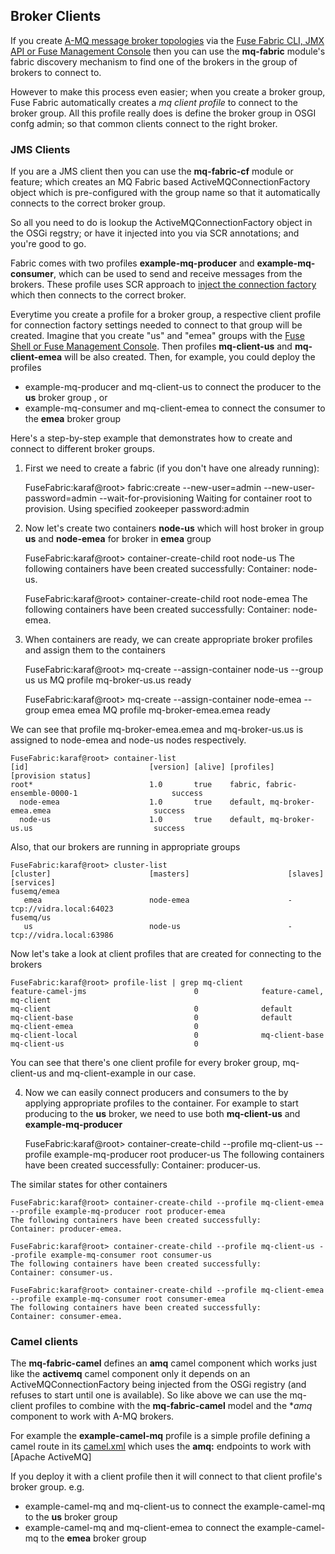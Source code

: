 ## Broker Clients

If you create [A-MQ message broker topologies](http://www.jboss.org/products/amq) via the [Fuse Fabric CLI, JMX API or Fuse Management Console](brokerTopology.md) then you can use the **mq-fabric** module's fabric discovery mechanism to find one of the brokers in the group of brokers to connect to.

However to make this process even easier; when you create a broker group, Fuse Fabric automatically creates a _mq client profile_ to connect to the broker group. All this profile really does is define the broker group in OSGI confg admin; so that common clients connect to the right broker.

### JMS Clients

If you are a JMS client then you can use the **mq-fabric-cf** module or feature; which creates an MQ Fabric based ActiveMQConnectionFactory object which is pre-configured with the group name so that it automatically connects to the correct broker group.

So all you need to do is lookup the ActiveMQConnectionFactory object in the OSGi regstry; or have it injected into you via SCR annotations; and you're good to go.

Fabric comes with two profiles **example-mq-producer** and **example-mq-consumer**, which can be used to send and receive messages from the brokers. These profile uses SCR approach to [inject the connection factory](https://github.com/jboss-fuse/fuse/blob/master/fabric/fabric-examples/fabric-activemq-demo/src/main/java/org/fusesource/fabric/demo/activemq/ActiveMQConsumerFactory.java#L39) which then connects to the correct broker.

Everytime you create a profile for a broker group, a respective client profile for connection factory settings needed to connect to that group will be created. Imagine that you create "us" and "emea" groups with the [Fuse Shell or Fuse Management Console](brokerTopology.md).
Then profiles **mq-client-us** and **mq-client-emea** will be also created. Then, for example, you could deploy the profiles

* example-mq-producer and mq-client-us to connect the producer to the **us** broker group , or
* example-mq-consumer and mq-client-emea to connect the consumer to the **emea** broker group

Here's a step-by-step example that demonstrates how to create and connect to different broker groups.

1. First we need to create a fabric (if you don't have one already running):

    FuseFabric:karaf@root> fabric:create --new-user=admin --new-user-password=admin --wait-for-provisioning
    Waiting for container root to provision.
    Using specified zookeeper password:admin

2. Now let's create two containers **node-us** which will host broker in group **us** and **node-emea** for broker in **emea** group

    FuseFabric:karaf@root> container-create-child root node-us
    The following containers have been created successfully:
	Container: node-us.

    FuseFabric:karaf@root> container-create-child root node-emea
    The following containers have been created successfully:
	Container: node-emea.


3. When containers are ready, we can create appropriate broker profiles and assign them to the containers

    FuseFabric:karaf@root> mq-create --assign-container node-us --group us us
    MQ profile mq-broker-us.us ready

    FuseFabric:karaf@root> mq-create --assign-container node-emea --group emea emea
    MQ profile mq-broker-emea.emea ready

We can see that profile mq-broker-emea.emea and mq-broker-us.us is assigned to node-emea and node-us nodes respectively.


    FuseFabric:karaf@root> container-list
    [id]                           [version] [alive] [profiles]                                         [provision status]
    root*                          1.0       true    fabric, fabric-ensemble-0000-1                     success
      node-emea                    1.0       true    default, mq-broker-emea.emea                       success
      node-us                      1.0       true    default, mq-broker-us.us                           success

Also, that our brokers are running in appropriate groups

    FuseFabric:karaf@root> cluster-list
    [cluster]                      [masters]                      [slaves]                       [services]
    fusemq/emea
       emea                        node-emea                      -                              tcp://vidra.local:64023
    fusemq/us
       us                          node-us                        -                              tcp://vidra.local:63986

Now let's take a look at client profiles that are created for connecting to the brokers

    FuseFabric:karaf@root> profile-list | grep mq-client
    feature-camel-jms                        0              feature-camel, mq-client
    mq-client                                0              default
    mq-client-base                           0              default
    mq-client-emea                           0
    mq-client-local                          0              mq-client-base
    mq-client-us                             0

You can see that there's one client profile for every broker group, mq-client-us and mq-client-example in our case.

4. Now we can easily connect producers and consumers to the by applying appropriate profiles to the container. For example to start producing to the **us** broker, we need to use both **mq-client-us** and **example-mq-producer**

    FuseFabric:karaf@root> container-create-child --profile mq-client-us --profile example-mq-producer root producer-us
    The following containers have been created successfully:
	Container: producer-us.

The similar states for other containers

    FuseFabric:karaf@root> container-create-child --profile mq-client-emea --profile example-mq-producer root producer-emea
    The following containers have been created successfully:
	Container: producer-emea.

    FuseFabric:karaf@root> container-create-child --profile mq-client-us --profile example-mq-consumer root consumer-us
    The following containers have been created successfully:
	Container: consumer-us.

    FuseFabric:karaf@root> container-create-child --profile mq-client-emea --profile example-mq-consumer root consumer-emea
    The following containers have been created successfully:
	Container: consumer-emea.




### Camel clients

The **mq-fabric-camel** defines an **amq** camel component which works just like the **activemq** camel component only it depends on an ActiveMQConnectionFactory being injected from the OSGi registry (and refuses to start until one is available). So like above we can use the mq-client profiles to combine with the **mq-fabric-camel** model and the **amq* component to work with A-MQ brokers.

For example the **example-camel-mq** profile is a simple profile defining a camel route in its [camel.xml](https://github.com/jboss-fuse/fuse/blob/master/fabric/fuse-fabric/src/main/resources/distro/fabric/import/fabric/configs/versions/1.0/profiles/example-camel-mq/camel.xml) which uses the **amq:** endpoints to work with [Apache ActiveMQ]

If you deploy it with a client profile then it will connect to that client profile's broker group. e.g.

* example-camel-mq and mq-client-us to connect the example-camel-mq to the **us** broker group
* example-camel-mq and mq-client-emea to connect the example-camel-mq to the **emea** broker group
